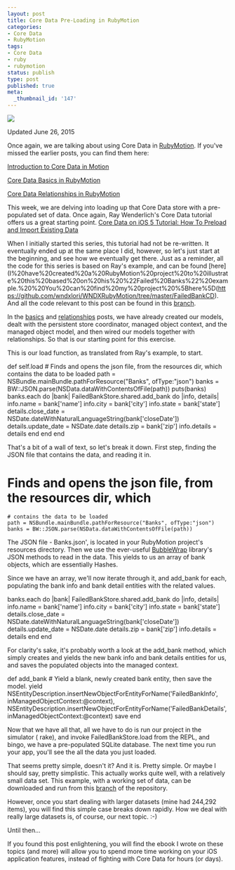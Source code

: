 ```yaml
---
layout: post
title: Core Data Pre-Loading in RubyMotion
categories:
- Core Data
- RubyMotion
tags:
- Core Data
- ruby
- rubymotion
status: publish
type: post
published: true
meta:
  _thumbnail_id: '147'
---
```


![](/squarespace_images/static_50d2902fe4b0959a0871a12c_50d29312e4b04687d9db341b_558d970de4b0dba0791c4cfd_1435342609853_preload.jpg_)
  


Updated June 26, 2015


Once again, we are talking about using Core Data in 
[RubyMotion](http://rubymotion.com).  If you've missed the earlier posts, you can find them here:


[Introduction to Core Data in Motion](http://www.wndx.com/blog/core-data-in-motion)


[Core Data Basics in RubyMotion](http://www.wndx.com/blog/core-data-basics-in-rubymotion)


[Core Data Relationships in RubyMotion](http://www.wndx.com/blog/core-data-relationships-in-rubymotion)


This week, we are delving into loading up that Core Data store with a pre-populated set of data.  Once again, Ray Wenderlich's Core Data tutorial offers us a great starting point. 
[Core Data on iOS 5 Tutorial: How To Preload and Import Existing Data](http://www.raywenderlich.com/12170/core-data-tutorial-how-to-preloadimport-existing-data-updated)


When I initially started this series, this tutorial had not be re-written.  It eventually ended up at the same place I did, however, so let's just start at the beginning, and see how we eventually get there.  Just as a reminder, all the code for this series is based on Ray's example, and can be found 
[here](I%20have%20created%20a%20RubyMotion%20project%20to%20illustrate%20this%20based%20on%20his%20%22Failed%20Banks%22%20example.%20%20You%20can%20find%20my%20project%20%5Bhere%5D(https://github.com/wndxlori/WNDXRubyMotion/tree/master/FailedBankCD). And all the code relevant to this post can be found in this 
[branch](https://github.com/wndxlori/WNDXRubyMotion/tree/import-preload-data).


In the 
[basics](http://www.wndx.com/blog/core-data-basics-in-rubymotion) and 
[relationships](http://www.wndx.com/blog/core-data-relationships-in-rubymotion) posts, we have already created our models, dealt with the persistent store coordinator, managed object context, and the managed object model, and then wired our models together with relationships.  So that is our starting point for this exercise.


This is our load function, as translated from Ray's example, to start.


def self.load
    # Finds and opens the json file, from the resources dir, which contains the data to be loaded
    path = NSBundle.mainBundle.pathForResource("Banks", ofType:"json")
    banks = BW::JSON.parse(NSData.dataWithContentsOfFile(path))
    puts(banks)
    banks.each do |bank|
      FailedBankStore.shared.add_bank do |info, details|
        info.name = bank['name']
        info.city = bank['city']
        info.state = bank['state']
        details.close_date = NSDate.dateWithNaturalLanguageString(bank['closeDate'])
        details.update_date = NSDate.date
        details.zip = bank['zip']
        info.details = details
      end
    end
  end


That's a bit of a wall of text, so let's break it down.  First step, finding the JSON file that contains the data, and reading it in.


# Finds and opens the json file, from the resources dir, which 
    # contains the data to be loaded
    path = NSBundle.mainBundle.pathForResource("Banks", ofType:"json")
    banks = BW::JSON.parse(NSData.dataWithContentsOfFile(path))


The JSON file - 
Banks.json', is located in your RubyMotion project's 
resources directory.  Then we use the ever-useful 
[BubbleWrap](http://bubblewrap.io) library's JSON methods to read in the data.  This yields to us an array of bank objects, which are essentially Hashes.


Since we have an array, we'll now iterate through it, and 
add_bank for each, populating the bank info and bank detail entities with the related values.


banks.each do |bank|
      FailedBankStore.shared.add_bank do |info, details|
        info.name = bank['name']
        info.city = bank['city']
        info.state = bank['state']
        details.close_date = NSDate.dateWithNaturalLanguageString(bank['closeDate'])
        details.update_date = NSDate.date
        details.zip = bank['zip']
        info.details = details
      end
    end


For clarity's sake, it's probably worth a look at the 
add_bank method, which simply creates and yields the new bank info and bank details entities for us, and saves the populated objects into the managed context.


def add_bank
    # Yield a blank, newly created bank entity, then save the model.
    yield NSEntityDescription.insertNewObjectForEntityForName('FailedBankInfo', inManagedObjectContext:@context),
        NSEntityDescription.insertNewObjectForEntityForName('FailedBankDetails', inManagedObjectContext:@context)
    save
  end


Now that we have all that, all we have to do is run our project in the simulator (
rake), and invoke 
FailedBankStore.load from the REPL, and bingo, we have a pre-populated SQLite database.  The next time you run your app, you'll see the all the data you just loaded.


That seems pretty simple, doesn't it?  And it is.  Pretty simple.  Or maybe I should say, pretty simplistic.  This actually works quite well, with a relatively small data set.  This example, with a working set of data, can be downloaded and run from this 
[branch](https://github.com/wndxlori/WNDXRubyMotion/tree/import-preload-data) of the repository.


However, once you start dealing with larger datasets (mine had 244,292 items), you will find this simple case breaks down rapidly. How we deal with really large datasets is, of course, our next topic. :-)


Until then…


If you found this post enlightening, you will find the ebook I wrote on these topics (and more) will allow you to spend more time working on your iOS application features, instead of fighting with Core Data for hours (or days).
